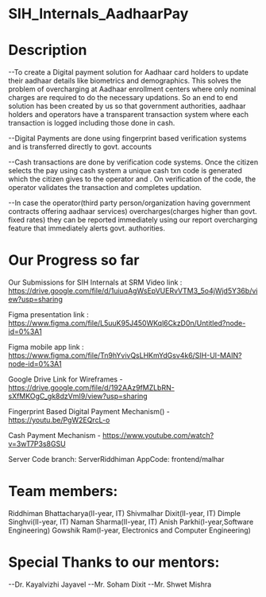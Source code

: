 # SIH_Internals_AadhaarPay

# Description
--To create a Digital payment solution for Aadhaar card holders to update their aadhaar details like biometrics and demographics. This solves the problem of overcharging 
at Aadhaar enrollment centers where only nominal charges are required to do the necessary updations. So an end to end solution has been created by us so that government authorities, aadhaar holders and operators have a transparent transaction system where each transaction is logged including those done in cash. 

--Digital Payments are done using fingerprint based verification systems and is transferred directly to govt. accounts

--Cash transactions are done by verification code systems. Once the citizen selects the pay using cash system a unique cash txn code is generated which the citizen gives to the operator and . On verification of the code, the operator validates the transaction and completes updation.

--In case the operator(third party person/organization having government contracts offering aadhaar services) overcharges(charges higher than govt. fixed rates) they can be reported immediately using our report overcharging feature that immediately alerts govt. authorities.



# Our Progress so far
Our Submissions for SIH Internals at SRM
Video link : 
https://drive.google.com/file/d/1uiuqAgWsEpVUERvVTM3_5o4jWjd5Y36b/view?usp=sharing

Figma presentation link :
https://www.figma.com/file/L5uuK95J450WKql6CkzD0n/Untitled?node-id=0%3A1


Figma mobile app link :
https://www.figma.com/file/Tn9hYvivQsLHKmYdGsv4k6/SIH-UI-MAIN?node-id=0%3A1


Google Drive Link for Wireframes - https://drive.google.com/file/d/192AAz9fMZLbRN-sXfMKOgC_gk8dzVmI9/view?usp=sharing

Fingerprint Based Digital Payment Mechanism() - https://youtu.be/PgW2EQrcL-o

Cash Payment Mechanism - https://www.youtube.com/watch?v=3wT7P3s8GSU


Server Code branch: ServerRiddhiman
AppCode: frontend/malhar

# Team members:
Riddhiman Bhattacharya(II-year, IT)
Shivmalhar Dixit(II-year, IT)
Dimple Singhvi(II-year, IT)
Naman Sharma(II-year, IT)
Anish Parkhi(I-year,Software Engineering)
Gowshik Ram(I-year, Electronics and Computer Engineering)

# Special Thanks to our mentors:
--Dr. Kayalvizhi Jayavel
--Mr. Soham Dixit
--Mr. Shwet Mishra
